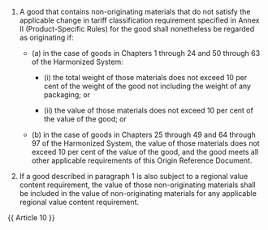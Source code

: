 1. A good that contains non-originating materials that do not satisfy the applicable change in tariff classification requirement specified in Annex II (Product-Specific Rules) for the good shall nonetheless be regarded as originating if:

   - (a) in the case of goods in Chapters 1 through 24 and 50 through 63 of the Harmonized System:

     - (i) the total weight of those materials does not exceed 10 per cent of the weight of the good not including the weight of any packaging; or

     - (ii) the value of those materials does not exceed 10 per cent of the value of the good; or

   - (b) in the case of goods in Chapters 25 through 49 and 64 through 97 of the Harmonized System, the value of those materials does not exceed 10 per cent of the value of the good, and the good meets all other applicable requirements of this Origin Reference Document.

2. If a good described in paragraph 1 is also subject to a regional value content requirement, the value of those non-originating materials shall be included in the value of non-originating materials for any applicable regional value content requirement.

{{ Article 10 }}
